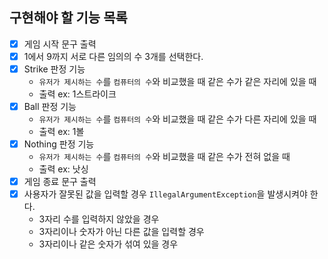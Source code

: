 ## 구현해야 할 기능 목록

- [x] 게임 시작 문구 출력
- [x] 1에서 9까지 서로 다른 임의의 수 3개를 선택한다.
- [x] Strike 판정 기능
  - `유저가 제시하는 수`를 `컴퓨터의 수`와 비교했을 때 같은 수가 같은 자리에 있을 때
  - 출력 ex: 1스트라이크
- [x] Ball 판정 기능
  - `유저가 제시하는 수`를 `컴퓨터의 수`와 비교했을 때 같은 수가 다른 자리에 있을 때
  - 출력 ex: 1볼
- [x] Nothing 판정 기능
  - `유저가 제시하는 수`를 `컴퓨터의 수`와 비교했을 때 같은 수가 전혀 없을 때
  - 출력 ex: 낫싱
- [x] 게임 종료 문구 출력
- [x] 사용자가 잘못된 값을 입력할 경우 `IllegalArgumentException`을 발생시켜야 한다.
  - 3자리 수를 입력하지 않았을 경우
  - 3자리이나 숫자가 아닌 다른 값을 입력할 경우
  - 3자리이나 같은 숫자가 섞여 있을 경우